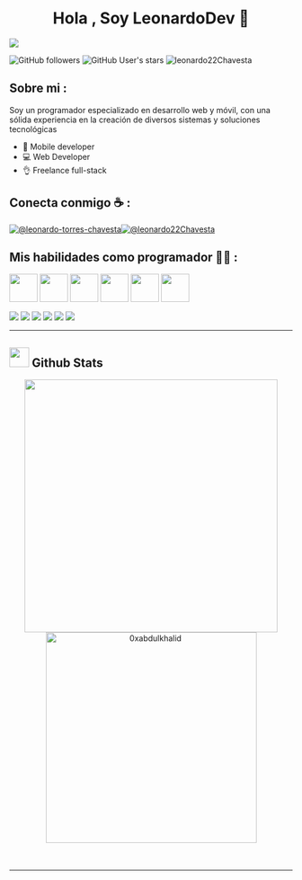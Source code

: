 <div align="center" >
  <h1 >Hola , Soy LeonardoDev 👋</h1>  
</div>
<img src="https://i.imgur.com/P41WAVz.jpg" >
  
![GitHub followers](https://img.shields.io/github/followers/leonardo22Chavesta?style=social) ![GitHub User's stars](https://img.shields.io/github/stars/leonardo22Chavesta?style=social) <img src="https://komarev.com/ghpvc/?username=leonardo22Chavesta" alt="leonardo22Chavesta" />

## Sobre mi :

Soy un programador especializado en desarrollo web y móvil, con una sólida experiencia en la creación de diversos sistemas y soluciones tecnológicas
- 📱 Mobile developer
- 💻 Web Developer
- 👌 Freelance full-stack
  
## Conecta conmigo ☕ :

[![@leonardo-torres-chavesta](https://img.icons8.com/fluency/48/000000/instagram-new.png "@leonardochavestatorres")](https://www.instagram.com/leonardo_chavesta_torres/)[![@leonardo22Chavesta](https://img.icons8.com/fluency/48/000000/linkedin.png "@leonardo22Chavesta")](https://www.linkedin.com/in/leonardo-chavesta-torres-79175b239/)

## Mis habilidades como programador 🧑‍💻 :

<img src="https://github.com/user-attachments/assets/6ef9dd0f-270e-443e-a2ba-18a612a5b924" width="50" />
<img src="https://github.com/user-attachments/assets/8deb732f-5119-4af0-9a6d-7201607f503d" width="50" />
<img src="https://github.com/user-attachments/assets/351d2503-9d33-4ca5-bdb9-4bde4426eb68" width="50" />
<img src="https://github.com/user-attachments/assets/bf110283-360e-4ba5-a308-a20ff5b82472" width="50" />
<img src="https://github.com/user-attachments/assets/fa509ce2-473a-4cc3-aa30-ffab74321c1e" width="50" />
<img src="https://github.com/user-attachments/assets/b3ad5c7d-fe6b-4be3-b41d-aee97a231094" width="50" />

<img src="https://img.icons8.com/color/48/000000/html-5--v1.png"/> <img src="https://img.icons8.com/color/48/000000/css3.png"/> <img src="https://img.icons8.com/color/48/000000/javascript--v1.png"/> <img src="https://img.icons8.com/office/48/000000/react.png"/> <img src="https://img.icons8.com/color/48/000000/java-coffee-cup-logo--v1.png"/> <img src="https://img.icons8.com/color/48/000000/npm.png"/>

-----

## <img src="https://media.giphy.com/media/iY8CRBdQXODJSCERIr/giphy.gif" width="35" /> <b> Github Stats </b>

<div align="center">
<a href="https://github.com/0xabdulkhalid/">
  <img src="https://github-readme-stats.vercel.app/api?username=leonardo22Chavesta&include_all_commits=true&count_private=true&show_icons=true&line_height=20&title_color=7A7ADB&icon_color=2234AE&text_color=D3D3D3&bg_color=0,000000,130F40" width="450"/>
  <img src="https://github-readme-stats.vercel.app/api/top-langs?username=leonardo22Chavesta&show_icons=true&locale=en&layout=compact&line_height=20&title_color=7A7ADB&icon_color=2234AE&text_color=D3D3D3&bg_color=0,000000,130F40" width="375"  alt="0xabdulkhalid"/>
</a>
</div>
<br>
<br>


-----
